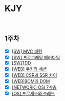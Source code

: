 # KJY

<br/>

## 1주차

- [x] [[SW] MVC 패턴](https://github.com/fake-developers/1st/blob/KJY-01/KJY/%5BSW%5D%20MVC%20%ED%8C%A8%ED%84%B4.md)
- [x] [[SW] 프로그래밍 패러다임](https://github.com/fake-developers/1st/blob/KJY-01/KJY/%5BSW%5D%20%ED%94%84%EB%A1%9C%EA%B7%B8%EB%9E%98%EB%B0%8D%20%ED%8C%A8%EB%9F%AC%EB%8B%A4%EC%9E%84.md)
- [x] [[SW]TDD](https://github.com/fake-developers/1st/blob/KJY-01/KJY/%5BSW%5D%20TDD.md)
- [x] [[WEB] 쿠키와 세션](https://github.com/fake-developers/1st/blob/KJY-01/KJY/%5BWEB%5D%20%EC%BF%A0%ED%82%A4%EC%99%80%20%EC%84%B8%EC%85%98.md)
- [x] [[WEB] CSR과 SSR 차이](https://github.com/fake-developers/1st/blob/KJY-01/KJY/%5BWEB%5D%20CSR%EA%B3%BC%20SSR%20%EC%B0%A8%EC%9D%B4.md)
- [x] [[WEB]BOM과 DOM](https://github.com/fake-developers/1st/blob/KJY-01/KJY/%5BWEB%5D%20BOM%EA%B3%BC%20DOM.md)
- [x] [[NETWORK] OSI 7계층](https://github.com/fake-developers/1st/blob/KJY-01/KJY/%5BNETWORK%5D%20OSI%207%EA%B3%84%EC%B8%B5.md)
- [x] [[OS] 프로세스와 쓰레드](https://github.com/fake-developers/1st/blob/KJY-01/KJY/%5BOS%5D%20%ED%94%84%EB%A1%9C%EC%84%B8%EC%8A%A4%EC%99%80%20%EC%93%B0%EB%A0%88%EB%93%9C.md)

<br/>